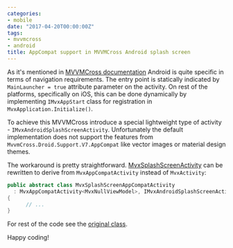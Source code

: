 ```yaml
---
categories:
- mobile
date: "2017-04-20T00:00:00Z"
tags:
- mvvmcross
- android
title: AppCompat support in MVVMCross Android splash screen
---
```


As it's mentioned in [MVVMCross documentation](https://www.mvvmcross.com/documentation/fundamentals/navigation/navigation.html) Android is quite specific in terms of navigation requirements. The entry point is statically indicated by `MainLauncher = true` attribute parameter on the activity. On rest of the platforms, specifically on iOS, this can be done dynamically by implementing `IMvxAppStart` class for registration in `MvxApplication.Initialize()`.

To achieve this MVVMCross introduce a special lightweight type of activity - `IMvxAndroidSplashScreenActivity`. Unfortunately the default implementation does not support the features from `MvvmCross.Droid.Support.V7.AppCompat` like vector images or material design themes.


The workaround is pretty straightforward. [MvxSplashScreenActivity](https://github.com/MvvmCross/MvvmCross/blob/develop/MvvmCross/Droid/Droid/Views/MvxSplashScreenActivity.cs) can be rewritten to derive from `MvxAppCompatActivity` instead of `MvxActivity`:

```csharp
public abstract class MvxSplashScreenAppCompatActivity
  : MvxAppCompatActivity<MvxNullViewModel>, IMvxAndroidSplashScreenActivity
{
      // ...
}
```

For rest of the code see the [original class](https://github.com/MvvmCross/MvvmCross/blob/develop/MvvmCross/Droid/Droid/Views/MvxSplashScreenActivity.cs).

Happy coding!
